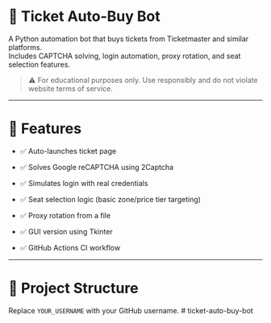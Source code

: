 # 🎫 Ticket Auto-Buy Bot

A Python automation bot that buys tickets from Ticketmaster and similar platforms.  
Includes CAPTCHA solving, login automation, proxy rotation, and seat selection features.

> ⚠️ For educational purposes only. Use responsibly and do not violate website terms of service.

---

# 🚀 Features

- ✅ Auto-launches ticket page
  
- ✅ Solves Google reCAPTCHA using 2Captcha
  
- ✅ Simulates login with real credentials
  
- ✅ Seat selection logic (basic zone/price tier targeting)
  
- ✅ Proxy rotation from a file
  
- ✅ GUI version using Tkinter
  
- ✅ GitHub Actions CI workflow

---

# 📁 Project Structure


Replace `YOUR_USERNAME` with your GitHub username.
#   t i c k e t - a u t o - b u y - b o t 
 
 
